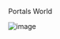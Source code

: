 Portals
World


![image](https://user-images.githubusercontent.com/6551176/221732091-23ee52cb-4150-42fa-b998-43628d7a6b0d.png)
